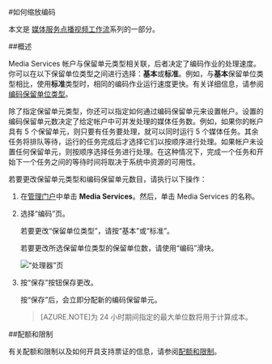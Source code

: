 <properties 
	pageTitle="如何缩放编码保留单元" 
	description="了解如何通过指定要为帐户设置的“按需流式处理保留单位”和“编码保留单位”数，缩放 Media Services 。" 
	services="media-services" 
	documentationCenter="" 
	authors="juliako" 
	manager="dwrede" 
	editor=""/>

<tags 
	ms.service="media-services" 
	ms.date="07/16/2015" 
	wacn.date="08/29/2015"/>


#如何缩放编码

本文是 [媒体服务点播视频工作流](/documentation/articles/media-services-video-on-demand-workflow)系列的一部分。

##概述

Media Services 帐户与保留单元类型相关联，后者决定了编码作业的处理速度。你可以在以下保留单位类型之间进行选择：**基本**或**标准**。例如，与**基本**保留单位类型相比，使用**标准**类型时，相同的编码作业运行速度更快。有关详细信息，请参阅[编码保留单位类型](http://azure.microsoft.com/blog/author/milanga)。

除了指定保留单元类型，你还可以指定如何通过编码保留单元来设置帐户。设置的编码保留单元数决定了给定帐户中可并发处理的媒体任务数。例如，如果你的帐户具有 5 个保留单元，则只要有任务要处理，就可以同时运行 5 个媒体任务。其余任务将排队等待，运行的任务完成后才选择它们以按顺序进行处理。如果帐户未设置任何保留单元，则按顺序选择任务进行处理。在这种情况下，完成一个任务和开始下一个任务之间的等待时间将取决于系统中资源的可用性。

若要更改保留单元类型和编码保留单元数目，请执行以下操作：

1. 在[管理门户](https://manage.windowsazure.cn/)中单击 **Media Services**。然后，单击 Media Services 的名称。

2. 选择“编码”页。

	若要更改“保留单位类型”，请按“基本”或“标准”。

	若要更改所选保留单位类型的保留单位数，请使用“编码”滑块。
	
	
	![“处理器”页](./media/media-services-portal-encoding-units/media-services-encoding-scale.png)

	  

3. 按“保存”按钮保存更改。

	按“保存”后，会立即分配新的编码保留单元。

	>[AZURE.NOTE]为 24 小时期间指定的最大单位数将用于计算成本。

##配额和限制

有关配额和限制以及如何开具支持票证的信息，请参阅[配额和限制](/documentation/articles/media-services-quotas-and-limitations)。

<!---HONumber=67-->